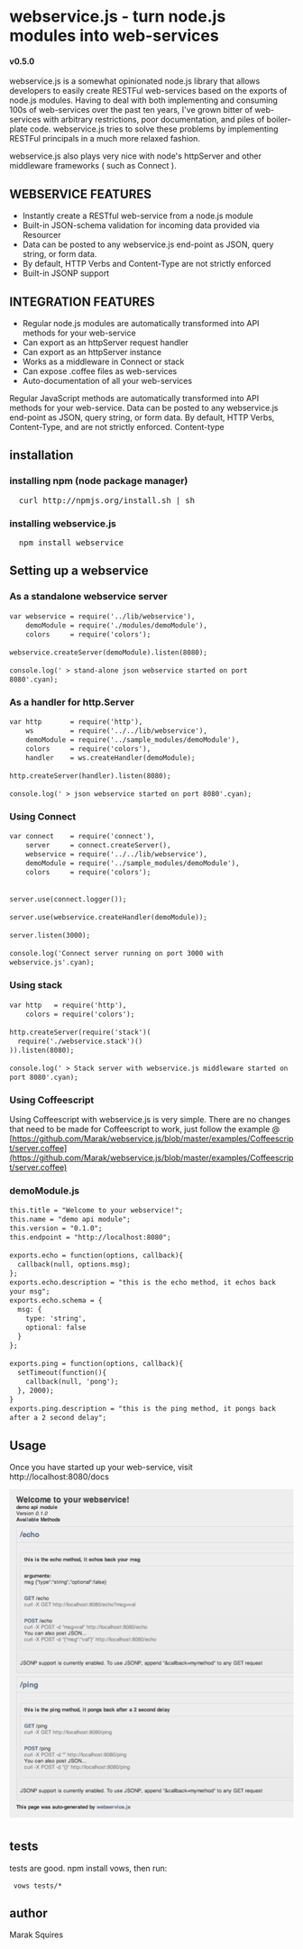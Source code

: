 # webservice.js - turn node.js modules into web-services
#### v0.5.0
webservice.js is a somewhat opinionated node.js library that allows developers to easily create RESTFul web-services based on the exports of node.js modules. Having to deal with both implementing and consuming 100s of web-services over the past ten years, I've grown bitter of web-services with arbitrary restrictions, poor documentation, and piles of boiler-plate code. webservice.js tries to solve these problems by implementing RESTFul principals in a much more relaxed fashion.

webservice.js also plays very nice with node's httpServer and other middleware frameworks ( such as Connect ).


## WEBSERVICE FEATURES

- Instantly create a RESTful web-service from a node.js module
- Built-in JSON-schema validation for incoming data provided via Resourcer
- Data can be posted to any webservice.js end-point as JSON, query string, or form data.
- By default, HTTP Verbs and Content-Type are not strictly enforced
- Built-in JSONP support

## INTEGRATION FEATURES

- Regular node.js modules are automatically transformed into API methods for your web-service
- Can export as an httpServer request handler
- Can export as an httpServer instance
- Works as a middleware in Connect or stack
- Can expose .coffee files as web-services
- Auto-documentation of all your web-services

Regular JavaScript methods are automatically transformed into API methods for your web-service. Data can be posted to any webservice.js end-point as JSON, query string, or form data. By default, HTTP Verbs, Content-Type, and  are not strictly enforced. Content-type

## installation

### installing npm (node package manager)
<pre>
  curl http://npmjs.org/install.sh | sh
</pre>

### installing webservice.js
<pre>
  npm install webservice
</pre>

## Setting up a webservice

### As a standalone webservice server

    var webservice = require('../lib/webservice'),
        demoModule = require('./modules/demoModule'),
        colors     = require('colors');

    webservice.createServer(demoModule).listen(8080);

    console.log(' > stand-alone json webservice started on port 8080'.cyan);  


### As a handler for http.Server

    var http       = require('http'),
        ws         = require('../../lib/webservice'),
        demoModule = require('../sample_modules/demoModule'),
        colors     = require('colors'),
        handler    = ws.createHandler(demoModule);

    http.createServer(handler).listen(8080);

    console.log(' > json webservice started on port 8080'.cyan);  



### Using Connect

    var connect    = require('connect'),
        server     = connect.createServer(),
        webservice = require('../../lib/webservice'),
        demoModule = require('../sample_modules/demoModule'),
        colors     = require('colors');


    server.use(connect.logger());

    server.use(webservice.createHandler(demoModule));

    server.listen(3000);

    console.log('Connect server running on port 3000 with webservice.js'.cyan);

### Using stack

    var http   = require('http'),
        colors = require('colors');

    http.createServer(require('stack')(
      require('./webservice.stack')()
    )).listen(8080);

    console.log(' > Stack server with webservice.js middleware started on port 8080'.cyan);

### Using Coffeescript

Using Coffeescript with webservice.js is very simple. There are no changes that need to be made for Coffeescript to work, just follow the example @ [https://github.com/Marak/webservice.js/blob/master/examples/Coffeescript/server.coffee](https://github.com/Marak/webservice.js/blob/master/examples/Coffeescript/server.coffee)

### demoModule.js

    this.title = "Welcome to your webservice!";
    this.name = "demo api module";
    this.version = "0.1.0";
    this.endpoint = "http://localhost:8080";

    exports.echo = function(options, callback){
      callback(null, options.msg);
    };
    exports.echo.description = "this is the echo method, it echos back your msg";
    exports.echo.schema = {
      msg: { 
        type: 'string',
        optional: false 
      }
    };

    exports.ping = function(options, callback){
      setTimeout(function(){
        callback(null, 'pong');
      }, 2000);
    }
    exports.ping.description = "this is the ping method, it pongs back after a 2 second delay";


## Usage

Once you have started up your web-service, visit http://localhost:8080/docs


<img src="https://github.com/Marak/webservice.js/raw/master/tests/wsscreenshot.png"/>

## tests

tests are good. npm install vows, then run:

     vows tests/*


## author

Marak Squires 